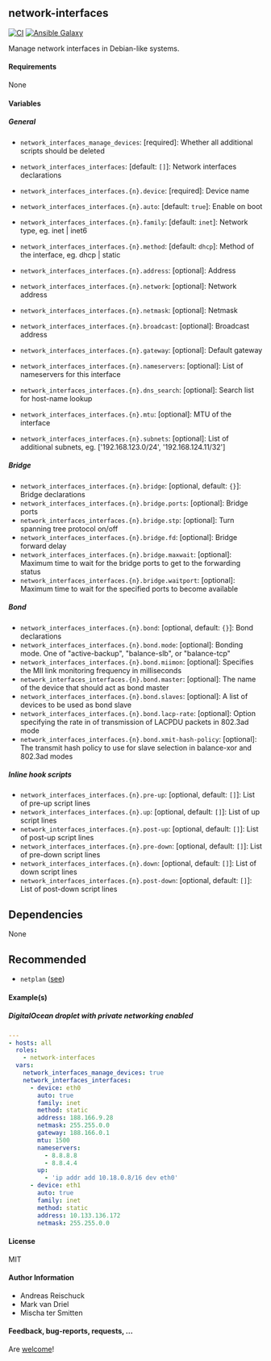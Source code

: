 ## network-interfaces

[![CI](https://github.com/Oefenweb/ansible-network-interfaces/workflows/CI/badge.svg)](https://github.com/Oefenweb/ansible-network-interfaces/actions?query=workflow%3ACI)
[![Ansible Galaxy](http://img.shields.io/badge/ansible--galaxy-network--interfaces-blue.svg)](https://galaxy.ansible.com/Oefenweb/network_interfaces)

Manage network interfaces in Debian-like systems.

#### Requirements

None

#### Variables

##### General

* `network_interfaces_manage_devices`: [required]: Whether all additional scripts should be deleted
* `network_interfaces_interfaces`: [default: `[]`]: Network interfaces declarations
* `network_interfaces_interfaces.{n}.device`: [required]: Device name
* `network_interfaces_interfaces.{n}.auto`: [default: `true`]: Enable on boot
* `network_interfaces_interfaces.{n}.family`: [default: `inet`]: Network type, eg. inet | inet6
* `network_interfaces_interfaces.{n}.method`: [default: `dhcp`]: Method of the interface, eg. dhcp | static

* `network_interfaces_interfaces.{n}.address`: [optional]: Address
* `network_interfaces_interfaces.{n}.network`: [optional]: Network address
* `network_interfaces_interfaces.{n}.netmask`: [optional]: Netmask
* `network_interfaces_interfaces.{n}.broadcast`: [optional]: Broadcast address
* `network_interfaces_interfaces.{n}.gateway`: [optional]: Default gateway
* `network_interfaces_interfaces.{n}.nameservers`: [optional]: List of nameservers for this interface
* `network_interfaces_interfaces.{n}.dns_search`: [optional]: Search list for host-name lookup
* `network_interfaces_interfaces.{n}.mtu`: [optional]: MTU of the interface

* `network_interfaces_interfaces.{n}.subnets`: [optional]: List of additional subnets, eg. ['192.168.123.0/24', '192.168.124.11/32']

##### Bridge

* `network_interfaces_interfaces.{n}.bridge`: [optional, default: `{}`]: Bridge declarations
* `network_interfaces_interfaces.{n}.bridge.ports`: [optional]: Bridge ports
* `network_interfaces_interfaces.{n}.bridge.stp`: [optional]: Turn spanning tree protocol on/off
* `network_interfaces_interfaces.{n}.bridge.fd`: [optional]: Bridge forward delay
* `network_interfaces_interfaces.{n}.bridge.maxwait`: [optional]: Maximum time to wait for the bridge ports to get to the forwarding status
* `network_interfaces_interfaces.{n}.bridge.waitport`: [optional]: Maximum time to wait for the specified ports to become available

##### Bond

* `network_interfaces_interfaces.{n}.bond`: [optional, default: `{}`]: Bond declarations
* `network_interfaces_interfaces.{n}.bond.mode`: [optional]: Bonding mode. One of "active-backup", "balance-slb", or "balance-tcp"
* `network_interfaces_interfaces.{n}.bond.miimon`: [optional]: Specifies the MII link monitoring frequency in milliseconds
* `network_interfaces_interfaces.{n}.bond.master`: [optional]: The name of the device that should act as bond master
* `network_interfaces_interfaces.{n}.bond.slaves`: [optional]: A list of devices to be used as bond slave
* `network_interfaces_interfaces.{n}.bond.lacp-rate`: [optional]: Option specifying the rate in of transmission of LACPDU packets in 802.3ad mode
* `network_interfaces_interfaces.{n}.bond.xmit-hash-policy`: [optional]: The transmit hash policy to use for slave selection in balance-xor and 802.3ad modes

##### Inline hook scripts

* `network_interfaces_interfaces.{n}.pre-up`: [optional, default: `[]`]: List of pre-up script lines
* `network_interfaces_interfaces.{n}.up`: [optional, default: `[]`]: List of up script lines
* `network_interfaces_interfaces.{n}.post-up`: [optional, default: `[]`]: List of post-up script lines
* `network_interfaces_interfaces.{n}.pre-down`: [optional, default: `[]`]: List of pre-down script lines
* `network_interfaces_interfaces.{n}.down`: [optional, default: `[]`]: List of down script lines
* `network_interfaces_interfaces.{n}.post-down`: [optional, default: `[]`]: List of post-down script lines

## Dependencies

None

## Recommended

* `netplan` ([see](https://github.com/Oefenweb/ansible-netplan))

#### Example(s)

##### DigitalOcean droplet with private networking enabled

```yaml
---
- hosts: all
  roles:
    - network-interfaces
  vars:
    network_interfaces_manage_devices: true
    network_interfaces_interfaces:
      - device: eth0
        auto: true
        family: inet
        method: static
        address: 188.166.9.28
        netmask: 255.255.0.0
        gateway: 188.166.0.1
        mtu: 1500
        nameservers:
          - 8.8.8.8
          - 8.8.4.4
        up:
          - 'ip addr add 10.18.0.8/16 dev eth0'
      - device: eth1
        auto: true
        family: inet
        method: static
        address: 10.133.136.172
        netmask: 255.255.0.0
```

#### License

MIT

#### Author Information

* Andreas Reischuck
* Mark van Driel
* Mischa ter Smitten

#### Feedback, bug-reports, requests, ...

Are [welcome](https://github.com/Oefenweb/ansible-network-interfaces/issues)!
